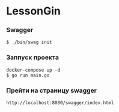 # LessonGin

### Swagger
``$ ./bin/swag init``

### Заппуск проекта
``docker-compose up -d``\
``$ go run main.go``

### Прейти на страницу swagger

``http://localhost:8080/swagger/index.html``